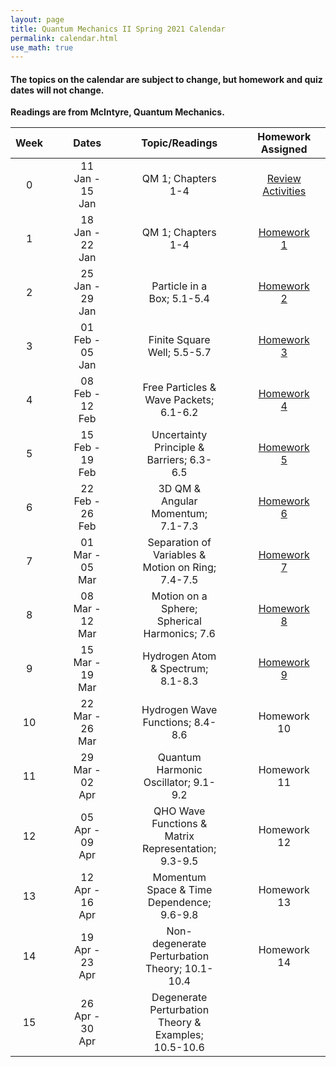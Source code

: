 ```yaml
---
layout: page
title: Quantum Mechanics II Spring 2021 Calendar
permalink: calendar.html
use_math: true
---
```


#### The topics on the calendar are subject to change, but homework and quiz dates will not change.

**Readings are from McIntyre, Quantum Mechanics.**


|  Week   |  |  |  Dates            |  |  |  | Topic/Readings                                       |  |  |  | Homework Assigned  |  |  |  | Quiz Assigned |
|:-------:|--|--|:-----------------:|--|--|--|:----------------------------------------------------:|--|--|--|:------------------:|--|--|--|:-------------:|
| 0       |  |  | 11 Jan - 15 Jan   |  |  |  | QM 1; Chapters 1-4                                   |  |  |  | [Review Activities](./notes/week0.html)  |  |  |  |               |
| 1       |  |  | 18 Jan - 22 Jan   |  |  |  | QM 1; Chapters 1-4                                   |  |  |  | [Homework 1](./assignments/homework1.html)        |  |  |  |               |
| 2       |  |  | 25 Jan - 29 Jan   |  |  |  | Particle in a Box; 5.1-5.4                           |  |  |  | [Homework 2](./assignments/homework2.html)       |  |  |  |               |
| 3       |  |  | 01 Feb - 05 Jan   |  |  |  | Finite Square Well; 5.5-5.7                          |  |  |  | [Homework 3](./assignments/homework3.html)         |  |  |  | Quiz 1        |
| 4       |  |  | 08 Feb - 12 Feb   |  |  |  | Free Particles & Wave Packets; 6.1-6.2               |  |  |  | [Homework 4](./assignments/homework4.html)          |  |  |  |               |
| 5       |  |  | 15 Feb - 19 Feb   |  |  |  | Uncertainty Principle & Barriers; 6.3-6.5            |  |  |  | [Homework 5](./assignments/homework5.html)          |  |  |  |  Quiz 2        |
| 6       |  |  | 22 Feb - 26 Feb   |  |  |  | 3D QM & Angular Momentum; 7.1-7.3                    |  |  |  | [Homework 6](./assignments/homework6.html)        |  |  |  |               |
| 7       |  |  | 01 Mar - 05 Mar   |  |  |  | Separation of Variables & Motion on Ring; 7.4-7.5    |  |  |  | [Homework 7](./assignments/homework7.html)         |  |  |  |               |
| 8       |  |  | 08 Mar - 12 Mar   |  |  |  | Motion on a Sphere; Spherical Harmonics; 7.6         |  |  |  | [Homework 8](./assignments/homework8.html)          |  |  |  | Quiz 3        |
| 9       |  |  | 15 Mar - 19 Mar   |  |  |  | Hydrogen Atom & Spectrum; 8.1-8.3                    |  |  |  | [Homework 9 ](./assignments/homework9.html)        |  |  |  |               |
| 10      |  |  | 22 Mar - 26 Mar   |  |  |  | Hydrogen Wave Functions; 8.4-8.6                     |  |  |  | Homework 10        |  |  |  |               |
| 11      |  |  | 29 Mar - 02 Apr   |  |  |  | Quantum Harmonic Oscillator; 9.1-9.2                 |  |  |  | Homework 11        |  |  |  | Quiz 4        |
| 12      |  |  | 05 Apr - 09 Apr   |  |  |  | QHO Wave Functions & Matrix Representation; 9.3-9.5  |  |  |  | Homework 12        |  |  |  |               |
| 13      |  |  | 12 Apr - 16 Apr   |  |  |  | Momentum Space & Time Dependence; 9.6-9.8            |  |  |  | Homework 13        |  |  |  |               |
| 14      |  |  | 19 Apr - 23 Apr   |  |  |  | Non-degenerate Perturbation Theory; 10.1-10.4        |  |  |  | Homework 14        |  |  |  | Quiz 5        |
| 15      |  |  | 26 Apr - 30 Apr   |  |  |  | Degenerate Perturbation Theory & Examples; 10.5-10.6 |  |  |  |                    |  |  |  |               |
